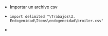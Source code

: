 - Importar un archivo csv
- ```
  import delimited "\Trabajos\3. Endogenidad\Items\endogeneidad\broiler.csv"
  ```
-